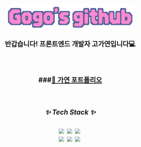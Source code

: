 <div align="center">
  <img src="readme.png" alt="readme image" width="400px">
</div>
<div align="center">
  <h2>반갑습니다! 프론트엔드 개발자 고가연입니다💻<h2/>
<div>
<br>

###[📌 가연 포트폴리오](https://gayeongogo.github.io/Portfolio/)

<br>
<h5 align="center">✨ Tech Stack ✨</h5
<div align="center">
  <img src="https://img.shields.io/badge/react-20232a.svg?style=for-the-badge&logo=react&logoColor=61DAFB" />&nbsp
  <img src="https://img.shields.io/badge/javascript-F7DF1E.svg?style=for-the-badge&logo=javascript&logoColor=20232a" />&nbsp
  <img src="https://img.shields.io/badge/html5-E34F26.svg?style=for-the-badge&logo=html5&logoColor=white" />&nbsp
</div>

<div align="center">
  <img src="https://img.shields.io/badge/styled--components-DB7093?style=for-the-badge&logo=styled-components&logoColor=ffd35b" />&nbsp
  <img src="https://img.shields.io/badge/tailwindcss-1daabb.svg?style=for-the-badge&logo=tailwind-css&logoColor=white" />&nbsp
  <img src="https://img.shields.io/badge/css3-1572B6.svg?style=for-the-badge&logo=css3&logoColor=white" />&nbsp
</div>


